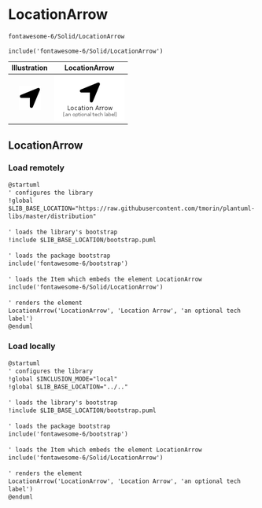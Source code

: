 # LocationArrow


```text
fontawesome-6/Solid/LocationArrow
```

```text
include('fontawesome-6/Solid/LocationArrow')
```



| Illustration | LocationArrow |
| :---: | :---: |
| ![illustration for Illustration](../../fontawesome-6/Solid/LocationArrow.png) | ![illustration for LocationArrow](../../fontawesome-6/Solid/LocationArrow.Local.png) |




## LocationArrow

### Load remotely
```plantuml
@startuml
' configures the library
!global $LIB_BASE_LOCATION="https://raw.githubusercontent.com/tmorin/plantuml-libs/master/distribution"

' loads the library's bootstrap
!include $LIB_BASE_LOCATION/bootstrap.puml

' loads the package bootstrap
include('fontawesome-6/bootstrap')

' loads the Item which embeds the element LocationArrow
include('fontawesome-6/Solid/LocationArrow')

' renders the element
LocationArrow('LocationArrow', 'Location Arrow', 'an optional tech label')
@enduml
```

### Load locally
```plantuml
@startuml
' configures the library
!global $INCLUSION_MODE="local"
!global $LIB_BASE_LOCATION="../.."

' loads the library's bootstrap
!include $LIB_BASE_LOCATION/bootstrap.puml

' loads the package bootstrap
include('fontawesome-6/bootstrap')

' loads the Item which embeds the element LocationArrow
include('fontawesome-6/Solid/LocationArrow')

' renders the element
LocationArrow('LocationArrow', 'Location Arrow', 'an optional tech label')
@enduml
```

